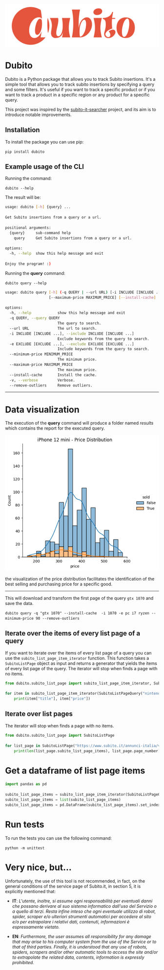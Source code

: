 ![Dubito Logo](assets/dubito_logo.png "Dubito")

# Dubito

Dubito is a Python package that allows you to track Subito insertions. It's a simple tool that allows you to track subito insertions by specifying a query and some filters. It's useful if you want to track a specific product or if you want to track a product in a specific region or any product for a specific query.

This project was inspired by the [subito-it-searcher](https://github.com/morrolinux/subito-it-searcher) project, and its aim is to introduce notable improvements.

## Installation

To install the package you can use pip:

`pip install dubito`

## Example usage of the CLI

Running the command:

`dubito --help`

The result will be:

```bash
usage: dubito [-h] {query} ...

Get Subito insertions from a query or a url.

positional arguments:
  {query}     sub-command help
    query     Get Subito insertions from a query or a url.

options:
  -h, --help  show this help message and exit

Enjoy the program! :)
```

Running the **query** command:

`dubito query --help`

```bash
usage: dubito query [-h] (-q QUERY | --url URL) [-i INCLUDE [INCLUDE ...]] [-e EXCLUDE [EXCLUDE ...]] [--minimum-price MINIMUM_PRICE]
                    [--maximum-price MAXIMUM_PRICE] [--install-cache] [-v] [--remove-outliers]

options:
  -h, --help            show this help message and exit
  -q QUERY, --query QUERY
                        The query to search.
  --url URL             The url to search.
  -i INCLUDE [INCLUDE ...], --include INCLUDE [INCLUDE ...]
                        Exclude keywords from the query to search.
  -e EXCLUDE [EXCLUDE ...], --exclude EXCLUDE [EXCLUDE ...]
                        Include keywords from the query to search.
  --minimum-price MINIMUM_PRICE
                        The minimum price.
  --maximum-price MAXIMUM_PRICE
                        The maximum price.
  --install-cache       Install the cache.
  -v, --verbose         Verbose.
  --remove-outliers     Remove outliers.
```

---

# Data visualization

The execution of the **query** command will produce a folder named *results* which contains the report for the executed query.

![Dubito - iPhone 12 mini - price distribution](assets/dubito-iphone_12-price_distribution.png "Dubito - iPhone 12 mini - price distribution")

the visualization of the price distribution facilitates the identification of the best selling and purchasing price for a specific good.

---

This will download and transform the first page of the query `gtx 1070` and save the data.

`dubito query -q "gtx 1070" --install-cache  -i 1070 -e pc i7 ryzen --minimum-price 90 --remove-outliers`

## Iterate over the items of every list page of a query

If you want to iterate over the items of every list page of a query you can use the `subito_list_page_item_iterator` function. This function takes a `SubitoListPage` object as input and returns a generator that yields the items of every list page of the query. The iterator will stop when finds a page with no items.

```python
from dubito.subito_list_page import subito_list_page_item_iterator, SubitoListPageQuery

for item in subito_list_page_item_iterator(SubitoListPageQuery("nintendo switch")):
    print(item["title"], item["price"])
```

## Iterate over list pages

The iterator will stop when finds a page with no items.

```python
from dubito.subito_list_page import SubitoListPage

for list_page in SubitoListPage("https://www.subito.it/annunci-italia/vendita/usato/?q=nintendo%20switch").extract():
    print(len(list_page.subito_list_page_items), list_page.page_number)
```

# Get a dataframe of list page items

```python
import pandas as pd

subito_list_page_items = subito_list_page_item_iterator(SubitoListPageQuery(query))
subito_list_page_items = list(subito_list_page_items)
subito_list_page_items = pd.DataFrame(subito_list_page_items).set_index("identifier")
```

# Run tests

To run the tests you can use the following command:

`python -m unittest`

# Very nice, but...

Unfortunately, the use of this tool is not recommended, in fact, on the general conditions of the service page of Subito.it, in section 5, it is explicitly mentioned that:

- **IT**: <cite>
L'utente, inoltre, si assume ogni responsabilità per eventuali danni che possano derivare al suo sistema informatico dall'uso del Servizio o a quello di terzi. Resta infine inteso che ogni eventuale utilizzo di robot, spider, scraper e/o ulteriori  strumenti automatici per accedere al sito e/o per estrapolare i relativi dati, contenuti, informazioni è espressamente vietato.
</cite>

- **EN**: <cite>
Furthermore, the user assumes all responsibility for any damage that may arise to his computer system from the use of the Service or to that of third parties. Finally, it is understood that any use of robots, spiders, scrapers and/or other automatic tools to access the site and/or to extrapolate the related data, contents, information is expressly prohibited.
</cite>